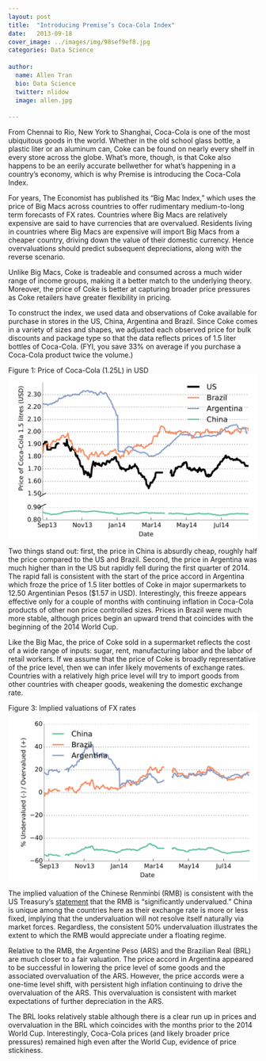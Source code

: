 ```yaml
---
layout: post
title:  "Introducing Premise’s Coca-Cola Index"
date:   2013-09-18
cover_image: ../images/img/98sef9ef8.jpg
categories: Data Science

author:
  name: Allen Tran
  bio: Data Science
  twitter: nlidow
  image: allen.jpg

---
```


From Chennai to Rio, New York to Shanghai, Coca-Cola is one of the most ubiquitous goods in the world. Whether in the old school glass bottle, a plastic liter or an aluminum can, Coke can be found on nearly every shelf in every store across the globe. What’s more, though, is that Coke also happens to be an eerily accurate bellwether for what’s happening in a country’s economy, which is why Premise is introducing the Coca-Cola Index.

For years, The Economist has published its “Big Mac Index,” which uses the price of Big Macs across countries to offer rudimentary medium-to-long term forecasts of FX rates. Countries where Big Macs are relatively expensive are said to have currencies that are overvalued. Residents living in countries where Big Macs are expensive will import Big Macs from a cheaper country, driving down the value of their domestic currency.  Hence overvaluations should predict subsequent depreciations, along with the reverse scenario.

Unlike Big Macs, Coke is tradeable and consumed across a much wider range of income groups, making it a better match to the underlying theory. Moreover, the price of Coke is better at capturing broader price pressures as Coke retailers have greater flexibility in pricing.

To construct the index, we used data and observations of Coke available for purchase in stores in the US, China, Argentina and Brazil. Since Coke comes in a variety of sizes and shapes, we adjusted each observed price for bulk discounts and package type so that the data reflects prices of 1.5 liter bottles of Coca-Cola. (FYI, you save 33% on average if you purchase a Coca-Cola product twice the volume.) 

Figure 1: Price of Coca-Cola (1.25L) in USD
![Figure 1: Price of Coca-Cola (1.25L) in USD](/images/img/5tsete5ts4e.png)

Two things stand out: first, the price in China is absurdly cheap, roughly half the price compared to the US and Brazil. Second, the price in Argentina was much higher than in the US but rapidly fell during the first quarter of 2014.  The rapid fall is consistent with the start of the price accord in Argentina which froze the price of 1.5 liter bottles of Coke in major supermarkets to 12.50 Argentinian Pesos ($1.57 in USD).  Interestingly, this freeze appears effective only for a couple of months with continuing inflation in Coca-Cola products of other non price controlled sizes.  Prices in Brazil were much more stable, although prices begin an upward trend that coincides with the beginning of the 2014 World Cup.

Like the Big Mac, the price of Coke sold in a supermarket reflects the cost of a wide range of inputs: sugar, rent, manufacturing labor and the labor of retail workers. If we assume that the price of Coke is broadly representative of the price level, then we can infer likely movements of exchange rates. Countries with a relatively high price level will try to import goods from other countries with cheaper goods, weakening the domestic exchange rate.

Figure 3: Implied valuations of FX rates
![Figure 3: Implied valuations of FX rates](/images/img/w434g4t43.png)

The implied valuation of the Chinese Renminbi (RMB) is consistent with the US Treasury’s [statement](http://www.treasury.gov/resource-center/international/exchange-rate-policies/Documents/2013-10-30_FULL%20FX%20REPORT_FINAL.pdf) that the RMB is “significantly undervalued.”  China is unique among the countries here as their exchange rate is more or less fixed, implying that the undervaluation will not resolve itself naturally via market forces.  Regardless, the consistent 50% undervaluation illustrates the extent to which the RMB would appreciate under a floating regime. 

Relative to the RMB, the Argentine Peso (ARS) and the Brazilian Real (BRL) are much closer to a fair valuation.  The price accord in Argentina appeared to be successful in lowering the price level of some goods and the associated overvaluation of the ARS.  However, the price accords were a one-time level shift, with persistent high inflation continuing to drive the overvaluation of the ARS.  This overvaluation is consistent with market expectations of further depreciation in the ARS. 

The BRL looks relatively stable although there is a clear run up in prices and overvaluation in the BRL which coincides with the months prior to the 2014 World Cup.  Interestingly, Coca-Cola prices (and likely broader price pressures) remained high even after the World Cup, evidence of price stickiness. 
